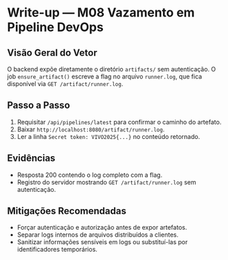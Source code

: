 # Write-up — M08 Vazamento em Pipeline DevOps

## Visão Geral do Vetor
O backend expõe diretamente o diretório `artifacts/` sem autenticação. O job `ensure_artifact()` escreve a flag no arquivo `runner.log`, que fica disponível via `GET /artifact/runner.log`.

## Passo a Passo
1. Requisitar `/api/pipelines/latest` para confirmar o caminho do artefato.
2. Baixar `http://localhost:8080/artifact/runner.log`.
3. Ler a linha `Secret token: VIVO2025{...}` no conteúdo retornado.

## Evidências
- Resposta 200 contendo o log completo com a flag.
- Registro do servidor mostrando `GET /artifact/runner.log` sem autenticação.

## Mitigações Recomendadas
- Forçar autenticação e autorização antes de expor artefatos.
- Separar logs internos de arquivos distribuídos a clientes.
- Sanitizar informações sensíveis em logs ou substituí-las por identificadores temporários.
